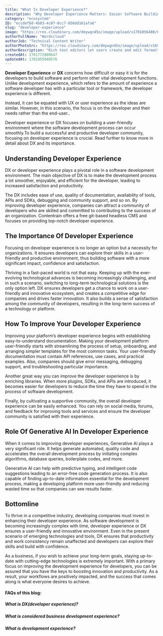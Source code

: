 ```yaml
---
title: "What Is Developer Experience?"
description: "Why Developer Experience Matters: Easier Software Building - Find out why a good DX is key to helping developers create better software with less stress."
category: "ecosystem"
ID: "eccdef8d-4b03-4c07-8cc7-856dd161afa6"
slug: "developer-experience"
image: "https://res.cloudinary.com/dmywgn45o/image/upload/v1701056480/Frame_5611_dou4ss.png"
authorFullName: "Wordscloud"
authorJob: "Technical Content Writer"
authorPhotoSrc: "https://res.cloudinary.com/dmywgn45o/image/upload/v1697445913/samples/people/boy-snow-hoodie.jpg"
authorDescription: "Rich text editors let users create and edit formatted text even without HTML knowledge by translating text content into styled and rich content. When a user chooses a particular type of style and formatting, this tool translates the style into HTML tags. This means that writers can concentrate on creating developing content without having to worry about the underlying code."
createdAt: 1701772800647
updatedAt: 1701855040576
---
```


**Developer Experience** or **DX** concerns how difficult or easy it is for the developers to build software and perform other vital development functions. Unlike development experience, which refers to the amount of experience a software developer has with a particular tool or framework, the developer experience is different.

Instead, it can be equated with UX or user experience as the ideas are similar. However, in this scenario, the focus is on the developer and their needs rather than the end-user..

Developer experience or DX focuses on building a user-friendly environment where the software development process can occur smoothly.To build a successful and productive developer community, focusing on developer experience is crucial. Read further to know more in detail about DX and its importance.

## Understanding Developer Experience

DX or developer experience plays a pivotal role in a software development environment. The main objective of DX is to make the development process a lot smoother, enjoyable, and efficient for the developer, leading to increased satisfaction and productivity.

The DX includes ease of use, quality of documentation, availability of tools, APIs and SDKs, debugging and community support, and so on. By improving developer experience, companies can attract a community of developers who are skilled and committed to contributing to the success of an organization. Contentrain offers a free git-based headless CMS and focuses on providing top-notch developer experience.

## The Importance Of Developer Experience

Focusing on developer experience is no longer an option but a necessity for organizations. It ensures developers can explore their skills in a user-friendly and productive environment, thus building software with a more significant impact, confidence and satisfaction.

Thriving in a fast-paced world is not that easy. Keeping up with the ever-evolving technological advances is becoming increasingly challenging, and in such a scenario, switching to long-term technological solutions is the only option left. DX ensures developers get a chance to work on a user-friendly and innovative ecosystem, and creates a competitive edge for companies and drives faster innovation. It also builds a sense of satisfaction among the community of developers, resulting in the long-term success of a technology or platform.

## How To Improve Your Developer Experience

Improving your platform’s developer experience begins with establishing easy-to-understand documentation. Making your development platform user-friendly starts with streamlining the process of setup, onboarding, and arranging simpler templates for the most common tasks. Your user-friendly documentation must contain API references, use cases, and practical examples. Also, companies should give error messaging, debugging support, and troubleshooting particular importance.

Another great way you can improve the developer experience is by enriching libraries. When more plugins, SDKs, and APIs are introduced, it becomes easier for developers to reduce the time they have to spend in the process of software development.

Finally, by cultivating a supportive community, the overall developer experience can be easily enhanced. You can rely on social media, forums, and feedback for improving tools and services and ensure the developer community is satisfied with their experience.

## Role Of Generative AI In Developer Experience

When it comes to improving developer experiences, Generative AI plays a very significant role. It helps generate automated, quality code and accelerates the overall development process by initiating complex algorithms, database queries, boilerplate codes, and more.

Generative AI can help with predictive typing, and intelligent code suggestions leading to an error-free code generation process. It is also capable of finding up-to-date information essential for the development process, making a developing platform more user-friendly and reducing wasted time so that companies can see results faster.

## Bottomline

To thrive in a competitive industry, developing companies must invest in enhancing their developer experience. As software development is becoming increasingly complex with time, developer experience or DX ensures a user-friendly and innovative environment. Even in the present scenario of emerging technologies and tools, DX ensures that productivity and work consistency remain unaffected and developers can explore their skills and build with confidence.

As a business, if you wish to achieve your long-term goals, staying up-to-date with cutting-edge technologies is extremely important. With a primary focus on improving the development experience for developers, you can be assured that you have the keys to boosting innovation and productivity. As a result, your workflows are positively impacted, and the success that comes along is what everyone desires to achieve.

#### FAQs of this blog:

##### What is DX(developer experience)?

##### What is considered business development experience?

##### What is development experience?
